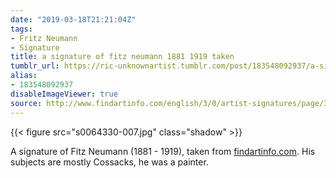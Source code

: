 ```yaml
---
date: "2019-03-18T21:21:04Z"
tags:
- Fritz Neumann
- Signature
title: a signature of fitz neumann 1881 1919 taken
tumblr_url: https://ric-unknownartist.tumblr.com/post/183548092937/a-signature-of-fitz-neumann-1881-1919-taken
alias:
- 183548092937
disableImageViewer: true
source: http://www.findartinfo.com/english/3/0/artist-signatures/page/39245.html
---
```

{{< figure src="s0064330-007.jpg" class="shadow" >}}

A signature of Fitz Neumann (1881 - 1919), taken from [findartinfo.com](http://www.findartinfo.com/english/3/0/artist-signatures/page/39245.html). His subjects are mostly Cossacks, he was a painter.
